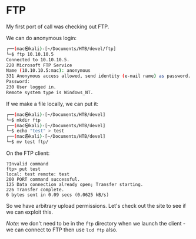 # FTP

My first port of call was checking out FTP.

We can do anonymous login:

```bash
┌──(mac㉿kali)-[~/Documents/HTB/devel/ftp]
└─$ ftp 10.10.10.5
Connected to 10.10.10.5.
220 Microsoft FTP Service
Name (10.10.10.5:mac): anonymous
331 Anonymous access allowed, send identity (e-mail name) as password.
Password:
230 User logged in.
Remote system type is Windows_NT.
```

If we make a file locally, we can put it:

```bash
┌──(mac㉿kali)-[~/Documents/HTB/devel]
└─$ mkdir ftp
┌──(mac㉿kali)-[~/Documents/HTB/devel]
└─$ echo "test" > test
┌──(mac㉿kali)-[~/Documents/HTB/devel]
└─$ mv test ftp/
```

On the FTP client:

```
?Invalid command
ftp> put test
local: test remote: test
200 PORT command successful.
125 Data connection already open; Transfer starting.
226 Transfer complete.
6 bytes sent in 0.09 secs (0.0625 kB/s)
```

So we have arbitrary upload permissions. Let's check out the site to see if we can exploit this.

*Note*: we don't need to be in the `ftp` directory when we launch the client - we can connect to FTP then use `lcd ftp` also.